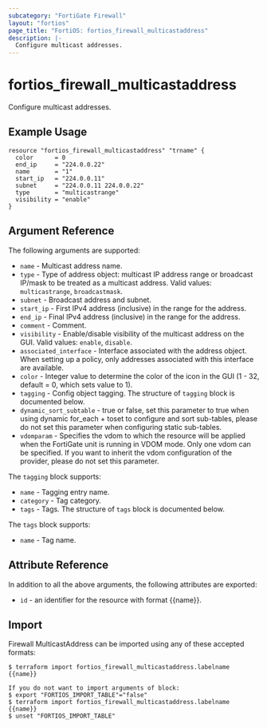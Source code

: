 ```yaml
---
subcategory: "FortiGate Firewall"
layout: "fortios"
page_title: "FortiOS: fortios_firewall_multicastaddress"
description: |-
  Configure multicast addresses.
---
```


# fortios_firewall_multicastaddress
Configure multicast addresses.

## Example Usage

```hcl
resource "fortios_firewall_multicastaddress" "trname" {
  color      = 0
  end_ip     = "224.0.0.22"
  name       = "1"
  start_ip   = "224.0.0.11"
  subnet     = "224.0.0.11 224.0.0.22"
  type       = "multicastrange"
  visibility = "enable"
}
```

## Argument Reference

The following arguments are supported:

* `name` - Multicast address name.
* `type` - Type of address object: multicast IP address range or broadcast IP/mask to be treated as a multicast address. Valid values: `multicastrange`, `broadcastmask`.
* `subnet` - Broadcast address and subnet.
* `start_ip` - First IPv4 address (inclusive) in the range for the address.
* `end_ip` - Final IPv4 address (inclusive) in the range for the address.
* `comment` - Comment.
* `visibility` - Enable/disable visibility of the multicast address on the GUI. Valid values: `enable`, `disable`.
* `associated_interface` - Interface associated with the address object. When setting up a policy, only addresses associated with this interface are available.
* `color` - Integer value to determine the color of the icon in the GUI (1 - 32, default = 0, which sets value to 1).
* `tagging` - Config object tagging. The structure of `tagging` block is documented below.
* `dynamic_sort_subtable` - true or false, set this parameter to true when using dynamic for_each + toset to configure and sort sub-tables, please do not set this parameter when configuring static sub-tables.
* `vdomparam` - Specifies the vdom to which the resource will be applied when the FortiGate unit is running in VDOM mode. Only one vdom can be specified. If you want to inherit the vdom configuration of the provider, please do not set this parameter.

The `tagging` block supports:

* `name` - Tagging entry name.
* `category` - Tag category.
* `tags` - Tags. The structure of `tags` block is documented below.

The `tags` block supports:

* `name` - Tag name.


## Attribute Reference

In addition to all the above arguments, the following attributes are exported:
* `id` - an identifier for the resource with format {{name}}.

## Import

Firewall MulticastAddress can be imported using any of these accepted formats:
```
$ terraform import fortios_firewall_multicastaddress.labelname {{name}}

If you do not want to import arguments of block:
$ export "FORTIOS_IMPORT_TABLE"="false"
$ terraform import fortios_firewall_multicastaddress.labelname {{name}}
$ unset "FORTIOS_IMPORT_TABLE"
```
